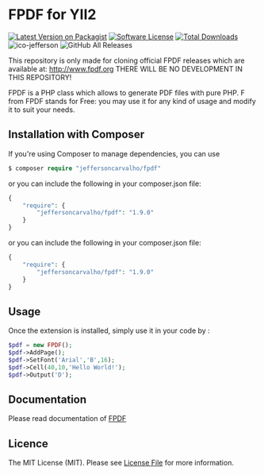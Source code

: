 # FPDF for YII2

[![Latest Version on Packagist][ico-version]][link-packagist]
[![Software License][ico-license]](LICENSE.md)
[![Total Downloads][ico-downloads]][link-downloads]
![ico-jefferson]
![GitHub All Releases]

This repository is only made for cloning official FPDF releases which are available at: http://www.fpdf.org THERE WILL BE NO DEVELOPMENT IN THIS REPOSITORY!

FPDF is a PHP class which allows to generate PDF files with pure PHP. F from FPDF stands for Free: you may use it for any kind of usage and modify it to suit your needs.

## Installation with Composer
If you're using Composer to manage dependencies, you can use
```php
$ composer require "jeffersoncarvalho/fpdf"
```
or you can include the following in your composer.json file:
```php
{
    "require": {
        "jeffersoncarvalho/fpdf": "1.9.0"
    }
}
```

or you can include the following in your composer.json file:
```php
{
    "require": {
        "jeffersoncarvalho/fpdf": "1.9.0"
    }
}
```

## Usage
Once the extension is installed, simply use it in your code by :
```php
$pdf = new FPDF();
$pdf->AddPage();
$pdf->SetFont('Arial','B',16);
$pdf->Cell(40,10,'Hello World!');
$pdf->Output('D');
```    
## Documentation

Please read documentation of [FPDF](http://fpdf.de/dokumentation/)

## Licence

The MIT License (MIT). Please see [License File](LICENSE.md) for more information.

[ico-version]: https://img.shields.io/packagist/v/jeffersoncarvalho/fpdf.svg?style=flat-square
[ico-license]: https://img.shields.io/badge/license-MIT-brightgreen.svg?style=flat-square
[ico-downloads]: https://img.shields.io/packagist/dt/jeffersoncarvalho/fpdf.svg?label=donwloads%20Packagist&style=flat-square

[ico-jefferson]:https://img.shields.io/badge/Powered_by-Jefferson_Carvalho-orange.svg?style=flat-square

[GitHub All Releases]:https://img.shields.io/github/downloads/jscarvalho76/fpdf/total.svg?label=donwloads%20Git&style=flat-square

[link-packagist]: https://packagist.org/packages/jeffersoncarvalho/fpdf
[link-downloads]: https://packagist.org/packages/jeffersoncarvalho/fpdf
[link-author]: https://github.com/jscarvalho76
[link-contributors]: ../../contributors


